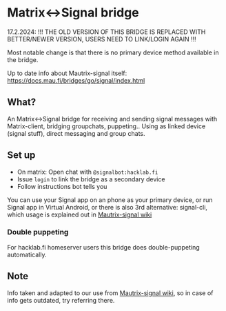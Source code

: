 # Matrix<->Signal bridge

17.2.2024:
!!! THE OLD VERSION OF THIS BRIDGE IS REPLACED WITH BETTER/NEWER VERSION, USERS NEED TO LINK/LOGIN AGAIN !!!

Most notable change is that there is no primary device method available in the bridge.

Up to date info about Mautrix-signal itself: <https://docs.mau.fi/bridges/go/signal/index.html>

## What?

An Matrix<->Signal bridge for receiving and sending signal messages with Matrix-client, bridging groupchats, puppeting.. Using as linked device (signal stuff), direct messaging and group chats.

## Set up

- On matrix: Open chat with `@signalbot:hacklab.fi`
- Issue `login` to link the bridge as a secondary device
- Follow instructions bot tells you

You can use your Signal app on an phone as your primary device, or run Signal app in Virtual Android, or there is also 3rd alternative: signal-cli, which usage is explained out in [Mautrix-signal wiki](https://docs.mau.fi/bridges/go/signal/authentication.html)

### Double puppeting

For hacklab.fi homeserver users this bridge does double-puppeting automatically.

## Note

Info taken and adapted to our use from [Mautrix-signal wiki](https://docs.mau.fi/bridges/go/signal/index.html), so in case of info gets outdated, try referring there.
